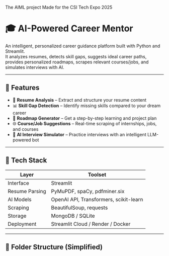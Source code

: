 The AIML project Made for the CSI Tech Expo 2025

# 🎓 AI-Powered Career Mentor

An intelligent, personalized career guidance platform built with Python and Streamlit.  
It analyzes resumes, detects skill gaps, suggests ideal career paths, provides personalized roadmaps, scrapes relevant courses/jobs, and simulates interviews with AI.

---

## 🚀 Features

- 📄 **Resume Analysis** – Extract and structure your resume content
- 📊 **Skill Gap Detection** – Identify missing skills compared to your dream career
- 🧭 **Roadmap Generator** – Get a step-by-step learning and project plan
- 🌐 **Course/Job Suggestions** – Real-time scraping of internships, jobs, and courses
- 🤖 **AI Interview Simulator** – Practice interviews with an intelligent LLM-powered bot

---

## 🧰 Tech Stack

| Layer        | Toolset                             |
|--------------|-------------------------------------|
| Interface    | Streamlit                           |
| Resume Parsing | PyMuPDF, spaCy, pdfminer.six      |
| AI Models    | OpenAI API, Transformers, scikit-learn |
| Scraping     | BeautifulSoup, requests             |
| Storage      | MongoDB / SQLite                    |
| Deployment   | Streamlit Cloud / Render / Docker   |

---

## 📁 Folder Structure (Simplified)


